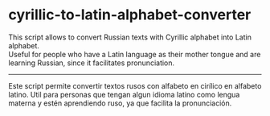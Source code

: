 # cyrillic-to-latin-alphabet-converter

This script allows to convert Russian texts with Cyrillic alphabet into Latin alphabet.  
Useful for people who have a Latin language as their mother tongue and are learning Russian, since it facilitates pronunciation.

----------------------------

Este script permite convertir textos rusos con alfabeto en cirílico en alfabeto latino. 
Util para personas que tengan algun idioma latino como lengua materna y estén aprendiendo ruso, ya que facilita la pronunciación.

